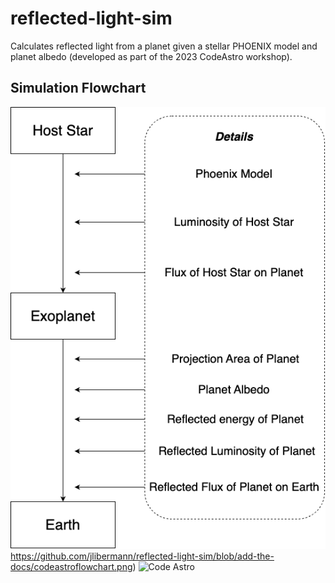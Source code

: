 # reflected-light-sim
Calculates reflected light from a planet given a stellar PHOENIX model and planet albedo (developed as part of the 2023 CodeAstro workshop).

## Simulation Flowchart
![Flowchart](https://github.com/jlibermann/reflected-light-sim/blob/add-the-docs/codeastroflowchart.png)https://github.com/jlibermann/reflected-light-sim/blob/add-the-docs/codeastroflowchart.png)
![Code Astro](https://img.shields.io/badge/Made%20at-Code/Astro-blueviolet.svg)
